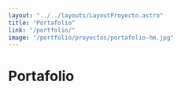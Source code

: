 ```yaml
---
layout: "../../layouts/LayoutProyecto.astro"
title: "Portafolio"
link: "/portfolio/"
image: "/portfolio/proyectos/portafolio-hm.jpg"
---
```

# Portafolio